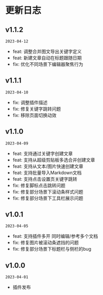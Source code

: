 # 更新日志

## v1.1.2

`2023-04-12`

- feat: 调整合并图文导出关键字定义
- feat: 新建文章自动在标题跟随日期
- fix: 优化不同场景下编辑器聚焦行为

## v1.1.1

`2023-04-10`

- fix: 调整插件描述
- fix: 修复关键字跳转问题
- fix: 移除页面切换动效

## v1.1.0

`2023-04-09`

- feat: 支持通过关键字创建文章
- feat: 支持从超级剪贴板多选合并创建文章
- feat: 支持从文本/图片快速创建文章
- feat: 支持批量导入Markdown文档
- feat: 支持点击设置页关键字跳转
- fix: 修复脚标点击跳转问题
- fix: 修复部分场景下滚动条样式问题
- fix: 修复部分场景下工具栏展示问题

## v1.0.1

`2023-04-05`

- feat: 支持插件多开 同时编辑/参考多个文档
- fix: 修复图片被滚动条遮挡的问题
- fix: 修复部分场景下标题栏与侧栏的bug

## v1.0.0

`2023-04-01`

- 插件发布